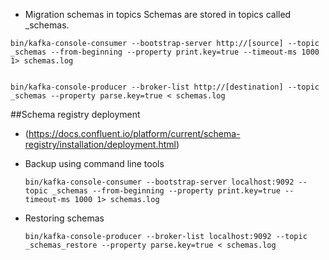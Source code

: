 - Migration schemas in topics
Schemas are stored in topics called _schemas.

```
bin/kafka-console-consumer --bootstrap-server http://[source] --topic _schemas --from-beginning --property print.key=true --timeout-ms 1000 1> schemas.log


bin/kafka-console-producer --broker-list http://[destination] --topic _schemas --property parse.key=true < schemas.log 
```

##Schema registry deployment
- (https://docs.confluent.io/platform/current/schema-registry/installation/deployment.html)
 
- Backup using command line tools
  ```
  bin/kafka-console-consumer --bootstrap-server localhost:9092 --topic _schemas --from-beginning --property print.key=true --timeout-ms 1000 1> schemas.log
  ```
- Restoring schemas
  ```
  bin/kafka-console-producer --broker-list localhost:9092 --topic _schemas_restore --property parse.key=true < schemas.log
  ```

